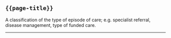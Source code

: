 ## <code>{{page-title}}</code>

A classification of the type of episode of care; e.g. specialist referral, disease management, type of funded care.


---


